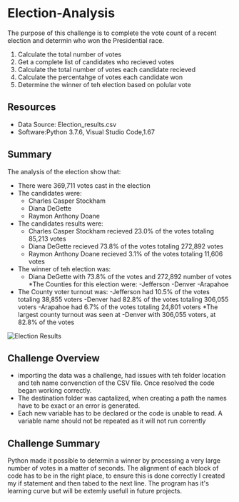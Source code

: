 # Election-Analysis
The purpose of this challenge is to complete the vote count of a recent election and determin who won the Presidential race.
  1. Calculate the total number of votes
  2. Get a complete list of candidates who recieved votes
  3. Calculate the total number of votes each candidate recieved
  4. Calculate the percentahge of votes each candidate won
  5. Determine the winner of teh election based on polular vote

## Resources
  * Data Source: Election_results.csv
  * Software:Python 3.7.6, Visual Studio Code,1.67
  
## Summary
The analysis of the election show that:
  * There were 369,711 votes cast in the election
  * The candidates were:
    - Charles Casper Stockham
    - Diana DeGette
    - Raymon Anthony Doane
  * The candidates results were: 
    - Charles Casper Stockham recieved 23.0% of the votes totaling 85,213 votes
    - Diana DeGette recieved 73.8% of the votes totaling 272,892 votes 
    - Raymon Anthony Doane recieved 3.1% of the votes totaling 11,606 votes 
  * The winner of teh election was:
    - Diana DeGette with 73.8% of the votes and 272,892 number of votes 
  *The Counties for this election were:
    -Jefferson 
    -Denver 
    -Arapahoe
   * The County voter turnout was: 
    -Jefferson had 10.5% of the votes totaling 38,855 voters 
    -Denver had 82.8% of the votes totaling 306,055 voters
    -Arapahoe had 6.7% of the votes totaling 24,801 voters
   *The largest county turnout was seen at 
     -Denver with 306,055 voters, at 82.8% of the votes
    
![Election Results](https://user-images.githubusercontent.com/104601282/176951644-9677bf19-5542-499e-8e65-56b610eb9a26.png)
    
## Challenge Overview 
  * importing the data was a challenge, had issues with teh folder location and teh name convenction of the CSV file. Once resolved the code began working correctly. 
  * The destination folder was captalized, when creating a path the  names have to be exact or an error is generated.
  * Each new variable has to be declared or the code is unable to read.  A variable name should not be repeated as it will not run corrently
  
## Challenge Summary

Python made it possible to determin a winner by processing a very large number of votes in a matter of seconds. The alignment of each block of code has to be in the right place, to ensure this is done correctly I created my if statement and then tabed to the next line. The program has it's learning curve but will be extemly usefull in future projects.
